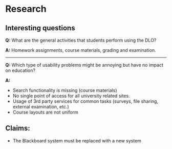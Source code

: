 # Research

## Interesting questions

**Q:** What are the general activities that students perform using the DLO?

**A:** Homework assignments, course materials, grading and examination.

---

**Q:** Which type of usability problems might be annoying but have no impact on education?

**A:** 
* Search functionality is missing (course materials)
* No single point of access for all university related sites. 
* Usage of 3rd party services for common tasks (surveys, file sharing, external examination, etc.)
* Course layouts are not uniform


## Claims:

* The Blackboard system must be replaced with a new system


